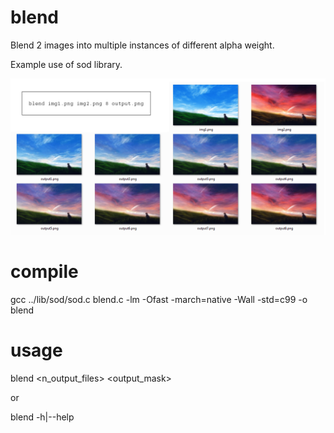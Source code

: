 # blend
Blend 2 images into multiple instances of different alpha weight.

Example use of sod library.


![alt text](https://raw.githubusercontent.com/sandwichdoge/blend/master/Images/BlendEx.png)

# compile
gcc ../lib/sod/sod.c blend.c -lm -Ofast -march=native -Wall -std=c99 -o blend

# usage
blend <input1> <input2> <n_output_files> <output_mask>

or

blend -h|--help
